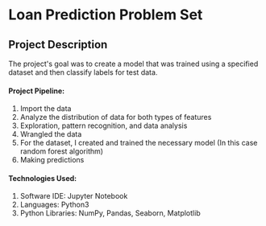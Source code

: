 # Loan Prediction Problem Set

## Project Description
The project's goal was to create a model that was trained using a specified dataset and then classify labels for test data.

#### Project Pipeline: 
1. Import the data
2. Analyze the distribution of data for both types of features
3. Exploration, pattern recognition, and data analysis
4. Wrangled the data
5. For the dataset, I created and trained the necessary model (In this case random forest algorithm) 
6. Making predictions

#### Technologies Used:
1. Software IDE: Jupyter Notebook
2. Languages: Python3
3. Python Libraries: NumPy, Pandas, Seaborn, Matplotlib
